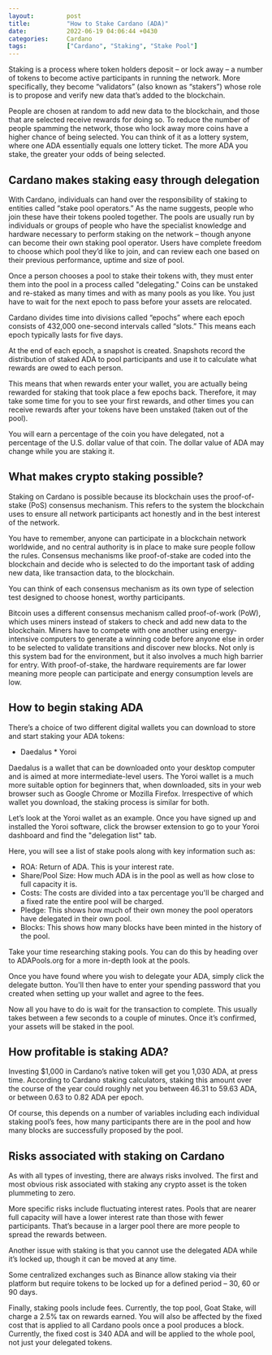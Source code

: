 ```yaml
---
layout:         post
title:          "How to Stake Cardano (ADA)"
date:           2022-06-19 04:06:44 +0430
categories:     Cardano
tags:           ["Cardano", "Staking", "Stake Pool"]
---
```


Staking is a process where token holders deposit – or lock away – a number of tokens to become active participants 
in running the network. More specifically, they become “validators” (also known as “stakers”) whose role is to 
propose and verify new data that’s added to the blockchain.

People are chosen at random to add new data to the blockchain, and those that are selected receive rewards 
for doing so. To reduce the number of people spamming the network, those who lock away more coins have a higher 
chance of being selected. You can think of it as a lottery system, where one ADA essentially equals one lottery 
ticket. The more ADA you stake, the greater your odds of being selected.

## Cardano makes staking easy through delegation

With Cardano, individuals can hand over the responsibility of staking to entities called “stake pool operators.”
As the name suggests, people who join these have their tokens pooled together. The pools are usually run by 
individuals or groups of people who have the specialist knowledge and hardware necessary to perform staking on 
the network – though anyone can become their own staking pool operator. Users have complete freedom to choose 
which pool they’d like to join, and can review each one based on their previous performance, uptime and size of 
pool.

Once a person chooses a pool to stake their tokens with, they must enter them into the pool in a process called 
"delegating." Coins can be unstaked and re-staked as many times and with as many pools as you like. You just have 
to wait for the next epoch to pass before your assets are relocated.

Cardano divides time into divisions called “epochs” where each epoch consists of 432,000 one-second intervals 
called “slots.” This means each epoch typically lasts for five days.

At the end of each epoch, a snapshot is created. Snapshots record the distribution of staked ADA to pool 
participants and use it to calculate what rewards are owed to each person.

This means that when rewards enter your wallet, you are actually being rewarded for staking that took place a 
few epochs back. Therefore, it may take some time for you to see your first rewards, and other times you can 
receive rewards after your tokens have been unstaked (taken out of the pool).

You will earn a percentage of the coin you have delegated, not a percentage of the U.S. dollar value of that coin. 
The dollar value of ADA may change while you are staking it.

## What makes crypto staking possible?

Staking on Cardano is possible because its blockchain uses the proof-of-stake (PoS) consensus mechanism. This 
refers to the system the blockchain uses to ensure all network participants act honestly and in the best interest 
of the network.

You have to remember, anyone can participate in a blockchain network worldwide, and no central authority is in 
place to make sure people follow the rules. Consensus mechanisms like proof-of-stake are coded into the blockchain 
and decide who is selected to do the important task of adding new data, like transaction data, to the blockchain.

You can think of each consensus mechanism as its own type of selection test designed to choose honest, worthy 
participants.

Bitcoin uses a different consensus mechanism called proof-of-work (PoW), which uses miners instead of stakers to 
check and add new data to the blockchain. Miners have to compete with one another using energy-intensive computers 
to generate a winning code before anyone else in order to be selected to validate transitions and discover new 
blocks. Not only is this system bad for the environment, but it also involves a much high barrier for entry. With 
proof-of-stake, the hardware requirements are far lower meaning more people can participate and energy consumption 
levels are low.

## How to begin staking ADA

There’s a choice of two different digital wallets you can download to store and start staking your ADA tokens:

* Daedalus
*‌ Yoroi

Daedalus is a wallet that can be downloaded onto your desktop computer and is aimed at more intermediate-level 
users. The Yoroi wallet is a much more suitable option for beginners that, when downloaded, sits in your web 
browser such as Google Chrome or Mozilla Firefox. Irrespective of which wallet you download, the staking 
process is similar for both.

Let’s look at the Yoroi wallet as an example. Once you have signed up and installed the Yoroi software, click 
the browser extension to go to your Yoroi dashboard and find the "delegation list" tab.

Here, you will see a list of stake pools along with key information such as:

* ROA: Return of ADA. This is your interest rate.
* Share/Pool Size: How much ADA is in the pool as well as how close to full capacity it is.
* Costs: The costs are divided into a tax percentage you'll be charged and a fixed rate the entire pool will be charged.
* Pledge: This shows how much of their own money the pool operators have delegated in their own pool.
* Blocks: This shows how many blocks have been minted in the history of the pool.

Take your time researching staking pools. You can do this by heading over to ADAPools.org for a more 
in-depth look at the pools.

Once you have found where you wish to delegate your ADA, simply click the delegate button. You'll then have 
to enter your spending password that you created when setting up your wallet and agree to the fees.

Now all you have to do is wait for the transaction to complete. This usually takes between a few seconds to a 
couple of minutes. Once it’s confirmed, your assets will be staked in the pool.

## How profitable is staking ADA?

Investing $1,000 in Cardano’s native token will get you 1,030 ADA, at press time. According to Cardano 
staking calculators, staking this amount over the course of the year could roughly net you between 46.31 
to 59.63 ADA, or between 0.63 to 0.82 ADA per epoch.

Of course, this depends on a number of variables including each individual staking pool’s fees, how many 
participants there are in the pool and how many blocks are successfully proposed by the pool.


## Risks associated with staking on Cardano

As with all types of investing, there are always risks involved. The first and most obvious risk associated 
with staking any crypto asset is the token plummeting to zero.

More specific risks include fluctuating interest rates. Pools that are nearer full capacity will have a 
lower interest rate than those with fewer participants. That’s because in a larger pool there are more 
people to spread the rewards between.

Another issue with staking is that you cannot use the delegated ADA while it’s locked up, though it can 
be moved at any time.

Some centralized exchanges such as Binance allow staking via their platform but require tokens to be 
locked up for a defined period – 30, 60 or 90 days.

Finally, staking pools include fees. Currently, the top pool, Goat Stake, will charge a 2.5% tax on 
rewards earned. You will also be affected by the fixed cost that is applied to all Cardano pools once 
a pool produces a block. Currently, the fixed cost is 340 ADA and will be applied to the whole pool, 
not just your delegated tokens.









